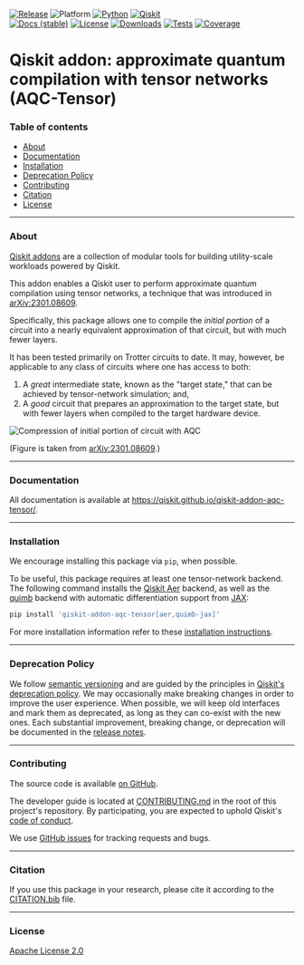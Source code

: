 [![Release](https://img.shields.io/pypi/v/qiskit-addon-aqc-tensor.svg?label=Release)](https://github.com/Qiskit/qiskit-addon-aqc-tensor/releases)
![Platform](https://img.shields.io/badge/%F0%9F%92%BB%20Platform-Linux%20%7C%20macOS%20%7C%20Windows-informational)
[![Python](https://img.shields.io/pypi/pyversions/qiskit-addon-aqc-tensor?label=Python&logo=python)](https://www.python.org/)
[![Qiskit](https://img.shields.io/badge/Qiskit-%E2%89%A5%201.3%20-%20%236133BD?logo=Qiskit)](https://github.com/Qiskit/qiskit)
<br />
[![Docs (stable)](https://img.shields.io/badge/%F0%9F%93%84%20Docs-stable-blue.svg)](https://qiskit.github.io/qiskit-addon-aqc-tensor/)
[![License](https://img.shields.io/github/license/Qiskit/qiskit-addon-aqc-tensor?label=License)](LICENSE.txt)
[![Downloads](https://img.shields.io/pypi/dm/qiskit-addon-aqc-tensor.svg?label=Downloads)](https://pypi.org/project/qiskit-addon-aqc-tensor/)
[![Tests](https://github.com/Qiskit/qiskit-addon-aqc-tensor/actions/workflows/test_latest_versions.yml/badge.svg)](https://github.com/Qiskit/qiskit-addon-aqc-tensor/actions/workflows/test_latest_versions.yml)
[![Coverage](https://coveralls.io/repos/github/Qiskit/qiskit-addon-aqc-tensor/badge.svg?branch=main)](https://coveralls.io/github/Qiskit/qiskit-addon-aqc-tensor?branch=main)

# Qiskit addon: approximate quantum compilation with tensor networks (AQC-Tensor)

### Table of contents

* [About](#about)
* [Documentation](#documentation)
* [Installation](#installation)
* [Deprecation Policy](#deprecation-policy)
* [Contributing](#contributing)
* [Citation](#citation)
* [License](#license)

----------------------------------------------------------------------------------------------------

### About

[Qiskit addons](https://docs.quantum.ibm.com/guides/addons) are a collection of modular tools for building utility-scale workloads powered by Qiskit.

This addon enables a Qiskit user to perform approximate quantum compilation using tensor networks,
a technique that was introduced in [arXiv:2301.08609](https://arxiv.org/abs/2301.08609).

Specifically, this package allows one to compile the _initial portion_ of a circuit into a nearly equivalent approximation of that circuit, but with much fewer layers.

It has been tested primarily on Trotter circuits to date.  It may, however, be applicable to any class of circuits where one has access to both:

1. A _great_ intermediate state, known as the "target state," that can be achieved by tensor-network simulation; and,
2. A _good_ circuit that prepares an approximation to the target state, but with fewer layers when compiled to the target hardware device.

![Compression of initial portion of circuit with AQC](docs/images/aqc-compression.png)

(Figure is taken from [arXiv:2301.08609](https://arxiv.org/abs/2301.08609).)

----------------------------------------------------------------------------------------------------

### Documentation

All documentation is available at https://qiskit.github.io/qiskit-addon-aqc-tensor/.

----------------------------------------------------------------------------------------------------

### Installation

We encourage installing this package via `pip`, when possible.

To be useful, this package requires at least one tensor-network backend.  The following command installs the [Qiskit Aer](https://github.com/Qiskit/qiskit-aer) backend, as well as the [quimb](https://github.com/jcmgray/quimb) backend with automatic differentiation support from [JAX](https://github.com/jax-ml/jax):

```bash
pip install 'qiskit-addon-aqc-tensor[aer,quimb-jax]'
```

For more installation information refer to these [installation instructions](INSTALL.rst).

----------------------------------------------------------------------------------------------------

### Deprecation Policy

We follow [semantic versioning](https://semver.org/) and are guided by the principles in
[Qiskit's deprecation policy](https://github.com/Qiskit/qiskit/blob/main/DEPRECATION.md).
We may occasionally make breaking changes in order to improve the user experience.
When possible, we will keep old interfaces and mark them as deprecated, as long as they can co-exist with the
new ones.
Each substantial improvement, breaking change, or deprecation will be documented in the
[release notes](https://qiskit.github.io/qiskit-addon-aqc-tensor/release-notes.html).

----------------------------------------------------------------------------------------------------

### Contributing

The source code is available [on GitHub](https://github.com/Qiskit/qiskit-addon-aqc-tensor).

The developer guide is located at [CONTRIBUTING.md](https://github.com/Qiskit/qiskit-addon-aqc-tensor/blob/main/CONTRIBUTING.md)
in the root of this project's repository.
By participating, you are expected to uphold Qiskit's [code of conduct](https://github.com/Qiskit/qiskit/blob/main/CODE_OF_CONDUCT.md).

We use [GitHub issues](https://github.com/Qiskit/qiskit-addon-aqc-tensor/issues/new/choose) for tracking requests and bugs.

----------------------------------------------------------------------------------------------------

### Citation

If you use this package in your research, please cite it according to the [CITATION.bib](https://github.com/Qiskit/qiskit-addon-aqc-tensor/blob/main/CITATION.bib) file.

----------------------------------------------------------------------------------------------------

### License

[Apache License 2.0](LICENSE.txt)
